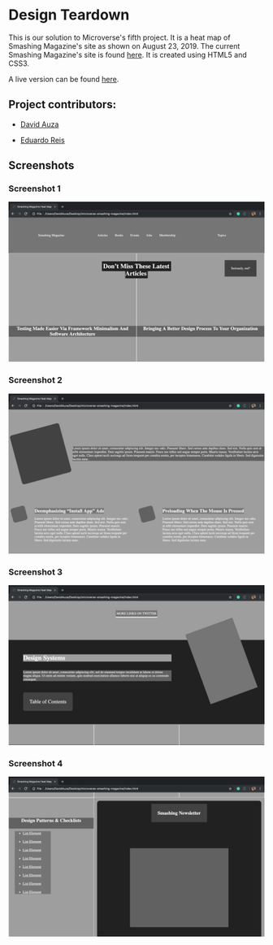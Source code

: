 # Design Teardown

This is our solution to Microverse's fifth project. It is a heat map of Smashing Magazine's site as shown on August 23, 2019. The current Smashing Magazine's site is found [here](https://www.smashingmagazine.com/). It is created using HTML5 and CSS3.

A live version can be found [here](https://rawcdn.githack.com/eduardoreisalvarenga/microverse-smashing-magazine/3a999c88ad3576a52408785a93ca96f308f2eec9/index.html).

## Project contributors:

- [David Auza](https://github.com/davidauza-engineer)

- [Eduardo Reis](https://github.com/eduardoreisalvarenga)

## Screenshots

### Screenshot 1

![Screenshot 1](screenshots/1.png)

### Screenshot 2

![Screenshot 2](screenshots/2.png)

### Screenshot 3

![Screenshot 3](screenshots/3.png)

### Screenshot 4

![Screenshot 4](screenshots/4.png)
